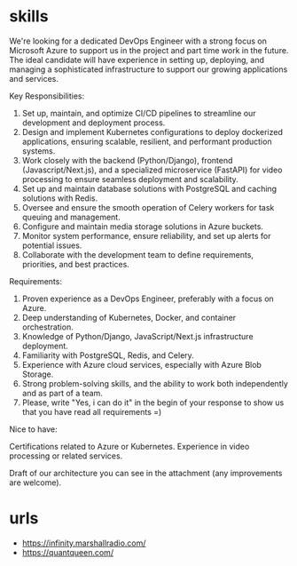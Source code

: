 # skills

We're looking for a dedicated DevOps Engineer with a strong focus on Microsoft Azure to support us in the project and part time work in the future. The ideal candidate will have experience in setting up, deploying, and managing a sophisticated infrastructure to support our growing applications and services.

Key Responsibilities:

1. Set up, maintain, and optimize CI/CD pipelines to streamline our development and deployment process.
2. Design and implement Kubernetes configurations to deploy dockerized applications, ensuring scalable, resilient, and performant production systems.
3. Work closely with the backend (Python/Django), frontend (Javascript/Next.js), and a specialized microservice (FastAPI) for video processing to ensure seamless deployment and scalability.
4. Set up and maintain database solutions with PostgreSQL and caching solutions with Redis.
5. Oversee and ensure the smooth operation of Celery workers for task queuing and management.
6. Configure and maintain media storage solutions in Azure buckets.
7. Monitor system performance, ensure reliability, and set up alerts for potential issues.
8. Collaborate with the development team to define requirements, priorities, and best practices.

Requirements:

1. Proven experience as a DevOps Engineer, preferably with a focus on Azure.
2. Deep understanding of Kubernetes, Docker, and container orchestration.
3. Knowledge of Python/Django, JavaScript/Next.js infrastructure deployment.
4. Familiarity with PostgreSQL, Redis, and Celery.
5. Experience with Azure cloud services, especially with Azure Blob Storage.
6. Strong problem-solving skills, and the ability to work both independently and as part of a team.
7. Please, write "Yes, i can do it" in the begin of your response to show us that you have read all requirements =)

Nice to have:

Certifications related to Azure or Kubernetes.
Experience in video processing or related services.

Draft of our architecture you can see in the attachment (any improvements are welcome).

# urls

- https://infinity.marshallradio.com/
- https://quantqueen.com/
